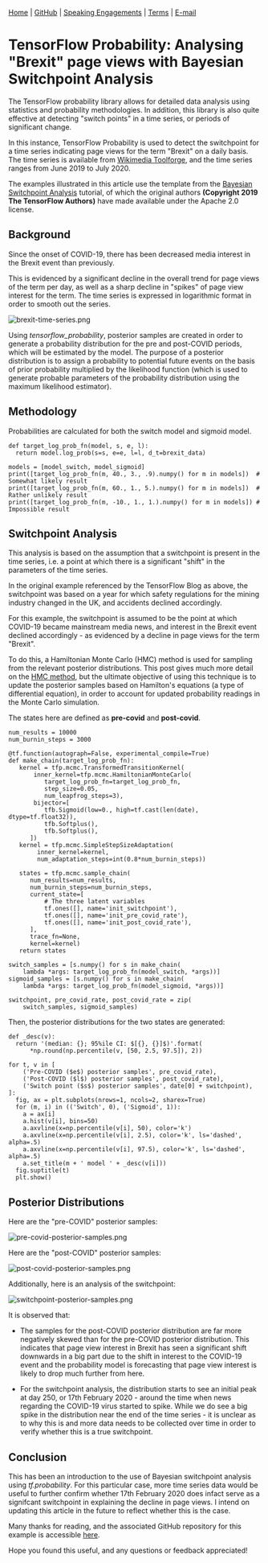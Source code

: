 [Home](https://mgcodesandstats.github.io/) |
[GitHub](https://github.com/mgcodesandstats) |
[Speaking Engagements](https://mgcodesandstats.github.io/speaking-engagements/) |
[Terms](https://mgcodesandstats.github.io/terms/) |
[E-mail](mailto:contact@michael-grogan.com)

# TensorFlow Probability: Analysing "Brexit" page views with Bayesian Switchpoint Analysis

The TensorFlow probability library allows for detailed data analysis using statistics and probability methodologies. In addition, this library is also quite effective at detecting "switch points" in a time series, or periods of significant change.

In this instance, TensorFlow Probability is used to detect the switchpoint for a time series indicating page views for the term "Brexit" on a daily basis. The time series is available from [Wikimedia Toolforge](https://pageviews.toolforge.org/?project=en.wikipedia.org&platform=all-access&agent=user&redirects=0&start=2019-06-13&end=2020-07-03&pages=Brexit), and the time series ranges from June 2019 to July 2020.

The examples illustrated in this article use the template from the [Bayesian Switchpoint Analysis](https://www.tensorflow.org/probability/examples/Bayesian_Switchpoint_Analysis#prerequisites) tutorial, of which the original authors **(Copyright 2019 The TensorFlow Authors)** have made available under the Apache 2.0 license.

## Background

Since the onset of COVID-19, there has been decreased media interest in the Brexit event than previously.

This is evidenced by a significant decline in the overall trend for page views of the term per day, as well as a sharp decline in "spikes" of page view interest for the term. The time series is expressed in logarithmic format in order to smooth out the series.

![brexit-time-series.png](brexit-time-series.png)

Using *tensorflow_probability*, posterior samples are created in order to generate a probability distribution for the pre and post-COVID periods, which will be estimated by the model. The purpose of a posterior distribution is to assign a probability to potential future events on the basis of prior probability multiplied by the likelihood function (which is used to generate probable parameters of the probability distribution using the maximum likelihood estimator).

## Methodology

Probabilities are calculated for both the switch model and sigmoid model.

```
def target_log_prob_fn(model, s, e, l):
  return model.log_prob(s=s, e=e, l=l, d_t=brexit_data)

models = [model_switch, model_sigmoid]
print([target_log_prob_fn(m, 40., 3., .9).numpy() for m in models])  # Somewhat likely result
print([target_log_prob_fn(m, 60., 1., 5.).numpy() for m in models])  # Rather unlikely result
print([target_log_prob_fn(m, -10., 1., 1.).numpy() for m in models]) # Impossible result
```

## Switchpoint Analysis

This analysis is based on the assumption that a switchpoint is present in the time series, i.e. a point at which there is a significant "shift" in the parameters of the time series.

In the original example referenced by the TensorFlow Blog as above, the switchpoint was based on a year for which safety regulations for the mining industry changed in the UK, and accidents declined accordingly.

For this example, the switchpoint is assumed to be the point at which COVID-19 became mainstream media news, and interest in the Brexit event declined accordingly - as evidenced by a decline in page views for the term "Brexit".

To do this, a Hamiltonian Monte Carlo (HMC) method is used for sampling from the relevant posterior distributions. This post gives much more detail on the [HMC method](https://colindcarroll.com/2019/04/11/hamiltonian-monte-carlo-from-scratch/), but the ultimate objective of using this technique is to update the posterior samples based on Hamilton's equations (a type of differential equation), in order to account for updated probability readings in the Monte Carlo simulation.

The states here are defined as **pre-covid** and **post-covid**.

```
num_results = 10000
num_burnin_steps = 3000

@tf.function(autograph=False, experimental_compile=True)
def make_chain(target_log_prob_fn):
   kernel = tfp.mcmc.TransformedTransitionKernel(
       inner_kernel=tfp.mcmc.HamiltonianMonteCarlo(
          target_log_prob_fn=target_log_prob_fn,
          step_size=0.05,
          num_leapfrog_steps=3),
       bijector=[
          tfb.Sigmoid(low=0., high=tf.cast(len(date), dtype=tf.float32)),
          tfb.Softplus(),
          tfb.Softplus(),
      ])
   kernel = tfp.mcmc.SimpleStepSizeAdaptation(
        inner_kernel=kernel,
        num_adaptation_steps=int(0.8*num_burnin_steps))

   states = tfp.mcmc.sample_chain(
      num_results=num_results,
      num_burnin_steps=num_burnin_steps,
      current_state=[
          # The three latent variables
          tf.ones([], name='init_switchpoint'),
          tf.ones([], name='init_pre_covid_rate'),
          tf.ones([], name='init_post_covid_rate'),
      ],
      trace_fn=None,
      kernel=kernel)
   return states

switch_samples = [s.numpy() for s in make_chain(
    lambda *args: target_log_prob_fn(model_switch, *args))]
sigmoid_samples = [s.numpy() for s in make_chain(
    lambda *args: target_log_prob_fn(model_sigmoid, *args))]

switchpoint, pre_covid_rate, post_covid_rate = zip(
    switch_samples, sigmoid_samples)
```

Then, the posterior distributions for the two states are generated:

```
def _desc(v):
  return '(median: {}; 95%ile CI: $[{}, {}]$)'.format(
      *np.round(np.percentile(v, [50, 2.5, 97.5]), 2))

for t, v in [
    ('Pre-COVID ($e$) posterior samples', pre_covid_rate),
    ('Post-COVID ($l$) posterior samples', post_covid_rate),
    ('Switch point ($s$) posterior samples', date[0] + switchpoint),
]:
  fig, ax = plt.subplots(nrows=1, ncols=2, sharex=True)
  for (m, i) in (('Switch', 0), ('Sigmoid', 1)):
    a = ax[i]
    a.hist(v[i], bins=50)
    a.axvline(x=np.percentile(v[i], 50), color='k')
    a.axvline(x=np.percentile(v[i], 2.5), color='k', ls='dashed', alpha=.5)
    a.axvline(x=np.percentile(v[i], 97.5), color='k', ls='dashed', alpha=.5)
    a.set_title(m + ' model ' + _desc(v[i]))
  fig.suptitle(t)
  plt.show()
```

## Posterior Distributions

Here are the "pre-COVID" posterior samples:

![pre-covid-posterior-samples.png](pre-covid-posterior-samples.png)

Here are the "post-COVID" posterior samples:

![post-covid-posterior-samples.png](post-covid-posterior-samples.png)

Additionally, here is an analysis of the switchpoint:

![switchpoint-posterior-samples.png](switchpoint-posterior-samples.png)

It is observed that:

- The samples for the post-COVID posterior distribution are far more negatively skewed than for the pre-COVID posterior distribution. This indicates that page view interest in Brexit has seen a significant shift downwards in a big part due to the shift in interest to the COVID-19 event and the probability model is forecasting that page view interest is likely to drop much further from here.

- For the switchpoint analysis, the distribution starts to see an initial peak at day 250, or 17th February 2020 - around the time when news regarding the COVID-19 virus started to spike. While we do see a big spike in the distribution near the end of the time series - it is unclear as to why this is and more data needs to be collected over time in order to verify whether this is a true switchpoint.

## Conclusion

This has been an introduction to the use of Bayesian switchpoint analysis using *tf.probability*. For this particular case, more time series data would be useful to further confirm whether 17th February 2020 does infact serve as a signifcant switchpoint in explaining the decline in page views. I intend on updating this article in the future to reflect whether this is the case.

Many thanks for reading, and the associated GitHub repository for this example is accessible [here](https://github.com/MGCodesandStats/brexit-switchpoint-analysis).

Hope you found this useful, and any questions or feedback appreciated!